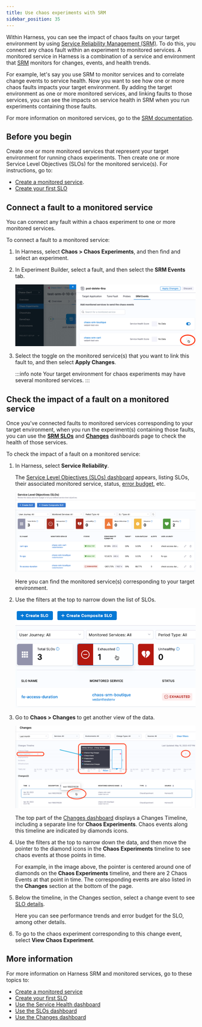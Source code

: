 ```yaml
---
title: Use chaos experiments with SRM
sidebar_position: 35
---
```


Within Harness, you can see the impact of chaos faults on your target environment by using [Service Reliability Management (SRM)](/docs/service-reliability-management).
To do this, you connect any chaos fault within an experiment to monitored services. A monitored service in Harness is a combination of a service and environment that [SRM](/docs/service-reliability-management) monitors for changes, events, and health trends. 

For example, let's say you use SRM to monitor services and to correlate change events to service health. Now you want to see how one or more chaos faults impacts your target environment. By adding the target environment as one or more monitored services, and linking faults to those services, you can see the impacts on service health in SRM when you run experiments containing those faults. 

For more information on monitored services, go to the [SRM documentation](/docs/service-reliability-management).

## Before you begin

Create one or more monitored services that represent your target environment for running chaos experiments. Then create one or more Service Level Objectives (SLOs) for the monitored service(s). For instructions, go to: 

* [Create a monitored service](/docs/service-reliability-management/monitored-service/create-monitored-service).
* [Create your first SLO](/docs/service-reliability-management/getting-started/create-first-slo)

## Connect a fault to a monitored service

You can connect any fault within a chaos experiment to one or more monitored services.

To connect a fault to a monitored service:

1. In Harness, select **Chaos > Chaos Experiments**, and then find and select an experiment.
1. In Experiment Builder, select a fault, and then select the **SRM Events** tab.

	![Fault details, SRM Events tab](./static/srm/apply-fault-to-service.png)

1. Select the toggle on the monitored service(s) that you want to link this fault to, and then select **Apply Changes**.

	:::info note
	Your target environment for chaos experiments may have several monitored services.
	:::

## Check the impact of a fault on a monitored service

Once you've connected faults to monitored services corresponding to your target environment, when you run the experiment(s) containing those faults, you can use the [**SRM SLOs**](/docs/service-reliability-management/getting-started/slo-dashboard) and [**Changes**](/docs/service-reliability-management/change-impact-analysis/change-impact-analysis-changes-dash-board) dashboards page to check the health of those services.

To check the impact of a fault on a monitored service:

1. In Harness, select **Service Reliability**.

	The [Service Level Objectives (SLOs) dashboard](/docs/service-reliability-management/getting-started/slo-dashboard) appears, listing SLOs, their associated monitored service, status, [error budget](/docs/service-reliability-management/getting-started/slo-dashboard#error-budget-details), etc.
	
	![The SRM SLOs dashboard, listing 3 SLOs, and their associated monitored services](./static/srm/srm-slo-dashboard.png) 

	Here you can find the monitored service(s) corresponding to your target environment.

1. Use the filters at the top to narrow down the list of SLOs.

	![SLOs dashboard filters](./static/srm/srm-slo-filters.png)

1. Go to **Chaos > Changes** to get another view of the data.

	![SRM **Changes** dashboard](./static/srm/srm-changes-dashboard.png)

	The top part of the [Changes dashboard](/docs/service-reliability-management/change-impact-analysis/change-impact-analysis-changes-dash-board) displays a Changes Timeline, including a separate line for **Chaos Experiments**. Chaos events along this timeline are indicated by diamonds icons.

1. Use the filters at the top to narrow down the data, and then move the pointer to the diamond icons in the **Chaos Experiments** timeline to see chaos events at those points in time.

	For example, in the image above, the pointer is centered around one of diamonds on the **Chaos Experiments** timeline, and there are 2 Chaos Events at that point in time. The corresponding events are also listed in the **Changes** section at the bottom of the page.

1. Below the timeline, in the Changes section, select a change event to see [SLO details](/docs/service-reliability-management/getting-started/slo-dashboard#slo-details-page).

	Here you can see performance trends and error budget for the SLO, among other details. 

1. To go to the chaos experiment corresponding to this change event, select **View Chaos Experiment**.

## More information

For more information on Harness SRM and monitored services, go to these topics to:

* [Create a monitored service](/docs/service-reliability-management/monitored-service/create-monitored-service)
* [Create your first SLO](/docs/service-reliability-management/getting-started/create-first-slo)
* [Use the Service Health dashboard](/docs/service-reliability-management/change-impact-analysis/change-impact-analysis-service-health-dashboard)
* [Use the SLOs dashboard](/docs/service-reliability-management/getting-started/slo-dashboard)
* [Use the Changes dashboard](/docs/service-reliability-management/change-impact-analysis/change-impact-analysis-changes-dash-board)
